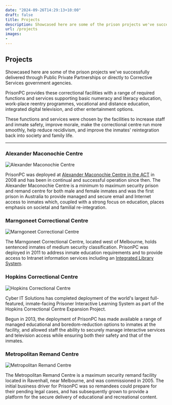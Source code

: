 ```yaml
---
date: "2024-09-26T14:29:13+10:00"
draft: false
title: Projects
description: Showcased here are some of the prison projects we've successfully delivered through Public Private Partnerships or directly to Corrective Services government agencies.
url: /projects
images:
-
---
```


## Projects

Showcased here are some of the prison projects we've successfully delivered through Public Private Partnerships or directly to Corrective Services government agencies.

PrisonPC provides these correctional facilities with a range of required functions and services supporting basic numeracy and literacy education, work-place reentry programmes, vocational and distance education, integrated digital television, and other entertainment options.

These functions and services were chosen by the facilities to increase staff and inmate safety, improve morale, make the correctional centre run more smoothly, help reduce recidivism, and improve the inmates' reintegration back into society and family life.

---

### Alexander Maconochie Centre

![Alexander Maconochie Centre](/images/amc_classroom.jpg)

PrisonPC was deployed at [Alexander Maconochie Centre in the ACT](https://en.wikipedia.org/wiki/Alexander_Maconochie_Centre) in 2008 and has been in continual and successful operation since then. The Alexander Maconochie Centre is a minimum to maximum security prison and remand centre for both male and female inmates and was the first prison in Australia to provide managed and secure email and Internet access to inmates which, coupled with a strong focus on education, places emphasis on societal and familial re-integration.

### Marngoneet Correctional Centre

![Marngoneet Correctional Centre](/images/marngoneet_prison_main_entrance.jpg)

The Marngoneet Correctional Centre, located west of Melbourne, holds sentenced inmates of medium security classification. PrisonPC was deployed in 2011 to address inmate education requirements and to provide access to Intranet information services including an [Integrated Library System](https://en.wikipedia.org/wiki/Integrated_library_system).

### Hopkins Correctional Centre

![Hopkins Correctional Centre](/images/hokinsgatehouse2015.jpg)

Cyber IT Solutions has completed deployment of the world's largest full-featured, inmate-facing Prisoner Interactive Learning System as part of the Hopkins Correctional Centre Expansion Project.

Begun in 2013, the deployment of PrisonPC has made available a range of managed educational and boredom-reduction options to inmates at the facility, and allowed staff the ability to securely manage interactive services and television access while ensuring both their safety and that of the inmates.

### Metropolitan Remand Centre

![Metropolitan Remand Centre](/images/melbourne_remand_centre_entrance.jpg)

The Metropolitan Remand Centre is a maximum security remand facility located in Ravenhall, near Melbourne, and was commissioned in 2005. The initial business driver for PrisonPC was so remandees could prepare for their pending legal cases, and has subsequently grown to provide a platform for the secure delivery of educational and recreational content.
